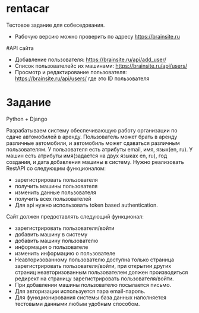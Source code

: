 # rentacar
Тестовое задание для собеседования.

- Рабочую версию можно проверить по адресу https://brainsite.ru
 
#API сайта
 
- Добавление пользователя: https://brainsite.ru/api/add_user/
- Список пользователейс их машинами: https://brainsite.ru/api/users/
- Просмотр и редактирование пользователя: https://brainsite.ru/api/users/<id>  где <id> это ID пользователя

# Задание
Python + Django

Разрабатываем систему обеспечивающую работу организации по сдаче автомобилей в аренду.
Пользователь может брать в аренду различные автомобили, и автомобиль может сдаваться различным пользователям.
У пользователя есть атрибуты email, имя, язык(en, ru). У машин есть атрибуты имя(задается на двух языках en, ru), год создания, и дата добавления машины в систему.
Нужно реализовать RestAPI со следующим функционалом:
- зарегистрировать пользователя
- получить машины пользователя
- изменить данные пользователя
- получить всех пользователей
- Для api нужно использовать token based authentication.


Сайт должен предоставлять следующий функционал:
- зарегистрировать пользователя/войти
- добавить машину в систему
- добавить машину пользователю
- информация о пользователе
- изменить информацию о пользователе
- Неавторизованному пользователю доступна только страница зарегистрировать пользователя/войти, при открытии других страниц неавторизованным пользователем должен производиться редирект на страницу зарегистрировать пользователя/войти.
- При добавлении машины пользователю посылается письмо. 
- Для авторизации используется пара email-пароль.
- Для функционирования системы база данных наполняется тестовыми данными любым удобным способом.
